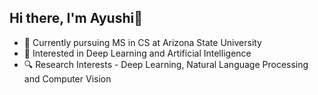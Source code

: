 ## Hi there, I'm Ayushi👋

- 📘 Currently pursuing MS in CS at Arizona State University 
- 🧠 Interested in Deep Learning and Artificial Intelligence
- 🔍 Research Interests - Deep Learning, Natural Language Processing and Computer Vision

